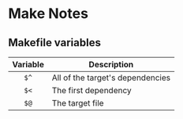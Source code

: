 # Make Notes

## Makefile variables

| Variable | Description |
| :---: | --- |
| `$^` | All of the target's dependencies |
| `$<` | The first dependency |
| `$@` | The target file |
